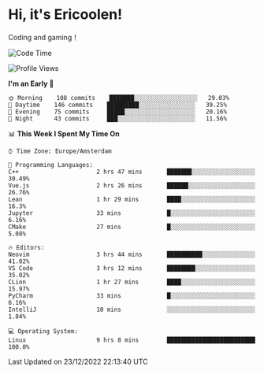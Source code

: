 # Hi, it's Ericoolen!
Coding and gaming！

<!--START_SECTION:waka-->
![Code Time](http://img.shields.io/badge/Code%20Time-590%20hrs%2011%20mins-blue)

![Profile Views](http://img.shields.io/badge/Profile%20Views-4-blue)

**I'm an Early 🐤** 

```text
🌞 Morning    108 commits    ███████░░░░░░░░░░░░░░░░░░   29.03% 
🌆 Daytime    146 commits    █████████░░░░░░░░░░░░░░░░   39.25% 
🌃 Evening    75 commits     █████░░░░░░░░░░░░░░░░░░░░   20.16% 
🌙 Night      43 commits     ███░░░░░░░░░░░░░░░░░░░░░░   11.56%

```


📊 **This Week I Spent My Time On** 

```text
⌚︎ Time Zone: Europe/Amsterdam

💬 Programming Languages: 
C++                      2 hrs 47 mins       ███████░░░░░░░░░░░░░░░░░░   30.49% 
Vue.js                   2 hrs 26 mins       ██████░░░░░░░░░░░░░░░░░░░   26.76% 
Lean                     1 hr 29 mins        ████░░░░░░░░░░░░░░░░░░░░░   16.3% 
Jupyter                  33 mins             █░░░░░░░░░░░░░░░░░░░░░░░░   6.16% 
CMake                    27 mins             █░░░░░░░░░░░░░░░░░░░░░░░░   5.08%

🔥 Editors: 
Neovim                   3 hrs 44 mins       ██████████░░░░░░░░░░░░░░░   41.02% 
VS Code                  3 hrs 12 mins       ████████░░░░░░░░░░░░░░░░░   35.02% 
CLion                    1 hr 27 mins        ████░░░░░░░░░░░░░░░░░░░░░   15.97% 
PyCharm                  33 mins             █░░░░░░░░░░░░░░░░░░░░░░░░   6.16% 
IntelliJ                 10 mins             ░░░░░░░░░░░░░░░░░░░░░░░░░   1.84%

💻 Operating System: 
Linux                    9 hrs 8 mins        █████████████████████████   100.0%

```


 Last Updated on 23/12/2022 22:13:40 UTC
<!--END_SECTION:waka-->


